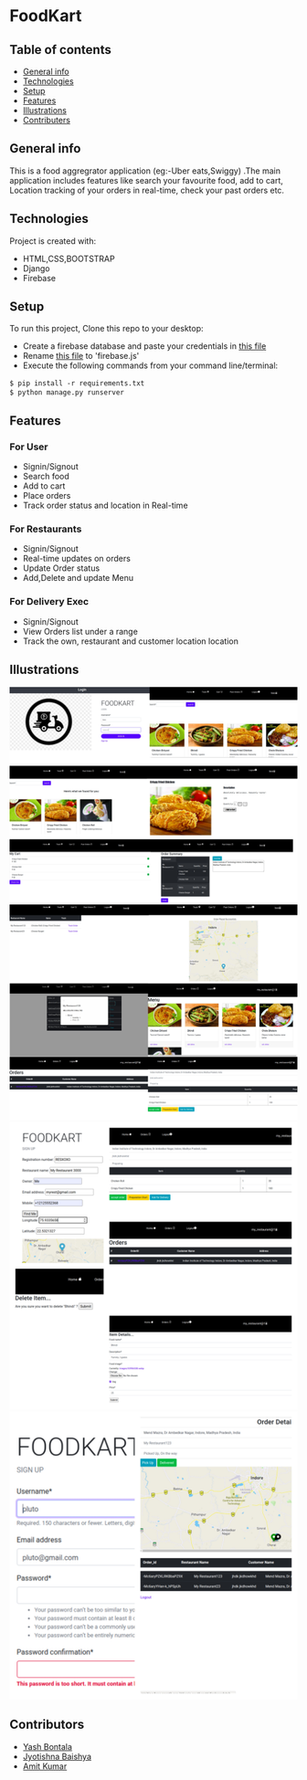 # FoodKart

## Table of contents
* [General info](#general-info)
* [Technologies](#technologies)
* [Setup](#setup)
* [Features](#features)
* [Illustrations](#illustrations)
* [Contributers](#contributors)

## General info
This is a food aggregrator application (eg:-Uber eats,Swiggy) .The main application includes features like search your favourite food, add to cart, Location tracking of your orders in real-time, check your past orders etc. 

## Technologies
Project is created with:
* HTML,CSS,BOOTSTRAP
* Django
* Firebase

## Setup
To run this project, Clone this repo to your desktop:

- Create a firebase database and paste your credentials in [this file](./foodkart/static/firebase-example.js?raw=true)
- Rename  [this file](./foodkart/static/firebase-example.js?raw=true) to 'firebase.js' 
- Execute the following commands from your command line/terminal:
```
$ pip install -r requirements.txt
$ python manage.py runserver
```

## Features
### For User
- Signin/Signout
- Search food
- Add to cart
- Place orders
- Track order status and location in Real-time
### For Restaurants
- Signin/Signout
- Real-time updates on orders
- Update Order status
- Add,Delete and update Menu
### For Delivery Exec
- Signin/Signout
- View Orders list under a range
- Track the own, restaurant and customer location location

## Illustrations
![Alt text](/examples/eg1.jpg?raw=true)
![Alt text](/examples/eg2.jpg?raw=true)
![Alt text](/examples/eg3.jpg?raw=true)
![Alt text](/examples/eg4.jpg?raw=true)

## Contributors

- [Yash Bontala](https://github.com/Yashbontala)
- [Jyotishna Baishya](https://github.com/JyotishnaBaishya)
- [Amit Kumar](https://github.com/amit295-cse)
